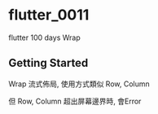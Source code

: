 # flutter_0011

flutter 100 days Wrap

## Getting Started

Wrap 流式佈局, 使用方式類似 Row, Column

但 Row, Column 超出屏幕邊界時, 會Error